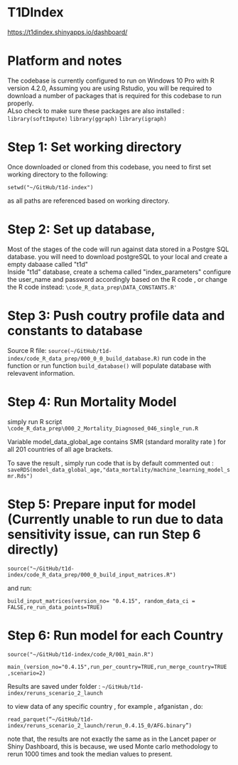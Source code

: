 # T1DIndex   

https://t1dindex.shinyapps.io/dashboard/

# Platform and notes
The codebase is currently configured to run on Windows 10 Pro with R version 4.2.0,  Assuming you are using Rstudio, you will be required to download a number of packages that is required for this codebase to run properly.  
ALso check to make sure these packages are also installed :
`library(softImpute)`
`library(ggraph)`
`library(igraph)`

# Step 1:  Set working directory
Once downloaded or cloned from this codebase, you need to first set working directory to the following:

```setwd("~/GitHub/t1d-index") ```

as all paths are referenced based on working directory.

# Step 2: Set up database,
Most of the stages of the code will run against data stored in a Postgre SQL database. 
you will need to download postgreSQL to your local and create a empty dabaase called "t1d"  
Inside "t1d" database,  create a schema called "index_parameters"
configure the user_name and password accordingly based on the R code , or change the R code instead:
`\code_R_data_prep\DATA_CONSTANTS.R'`

# Step 3:  Push coutry profile data and constants to database 

Source R file:   `source(~/GitHub/t1d-index/code_R_data_prep/000_0_0_build_database.R)`
run code in the function or run function `build_database()` will populate database with relevavent information.

# Step 4:  Run Mortality Model
simply run R script 
`\code_R_data_prep\000_2_Mortality_Diagnosed_046_single_run.R`

Variable model_data_global_age contains SMR (standard morality rate ) for all 201 countries of all age brackets.

To save the result , simply run code that is by default commented out :
 ```saveRDS(model_data_global_age,"data_mortality/machine_learning_model_smr.Rds")```

# Step 5:  Prepare input for model  (Currently unable to run due to data sensitivity issue, can run Step 6 directly)
`source("~/GitHub/t1d-index/code_R_data_prep/000_0_build_input_matrices.R")`

and run: 

`build_input_matrices(version_no= "0.4.15", random_data_ci = FALSE,re_run_data_points=TRUE)`


# Step 6:  Run model for each Country 
`source("~/GitHub/t1d-index/code_R/001_main.R")`

`main_(version_no="0.4.15",run_per_country=TRUE,run_merge_country=TRUE ,scenario=2)`

Results are saved under folder : `~/GitHub/t1d-index/reruns_scenario_2_launch`

to view data of any specific country , for example , afganistan , do:

`read_parquet(“~/GitHub/t1d-index/reruns_scenario_2_launch/rerun_0.4.15_0/AFG.binary”)`

note that, the results are not exactly the same as in the Lancet paper or Shiny Dashboard,  this is because, we used Monte carlo methodology to rerun 1000 times and took the median values to present.
